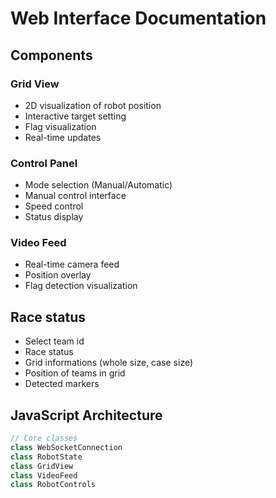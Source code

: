 # Web Interface Documentation

## Components

### Grid View
- 2D visualization of robot position
- Interactive target setting
- Flag visualization
- Real-time updates


### Control Panel
- Mode selection (Manual/Automatic)
- Manual control interface
- Speed control
- Status display


### Video Feed
- Real-time camera feed
- Position overlay
- Flag detection visualization


## Race status

- Select team id
- Race status
- Grid informations (whole size, case size)
- Position of teams in grid
- Detected markers


## JavaScript Architecture

```javascript
// Core classes
class WebSocketConnection
class RobotState
class GridView
class VideoFeed
class RobotControls
